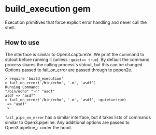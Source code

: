 # build_execution gem
Execution primitives that force explicit error handling and never call the shell.

## How to use
The interface is similar to Open3.capture2e. We print the command to stdout before running it (unless `:quiet=> true`). By default the command process shares the calling process's stdout, but this can be changed. Options passed to fail_on_error are passed through to popen2e.

```
> require 'build_execution'
> fail_on_error('/bin/echo', '-n', 'asdf')
Running Command:
"/bin/echo" "-n" "asdf"
asdf => "asdf"
> fail_on_error('/bin/echo', '-n', 'asdf', :quiet=>true)
 => "asdf"
 >
 ```

`fail_pipe_on_error` has a similar interface, but it takes lists of commands similar to Open3.pipeline. Any additional options are passed to Open3.pipeline_r under the hood.


